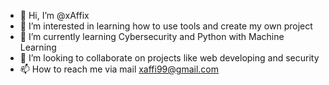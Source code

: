 - 👋 Hi, I’m @xAffix
- 👀 I’m interested in learning how to use tools and create my own project
- 🌱 I’m currently learning Cybersecurity and Python with Machine Learning
- 💞️ I’m looking to collaborate on projects like web developing and security
- 📫 How to reach me via mail <xaffi99@gmail.com>

<!---
xAffix/xAffix is a ✨ special ✨ repoxsitory because its `README.md` (this file) appears on your GitHub profile.
You can click the Preview link to take a look at your changes.
--->
